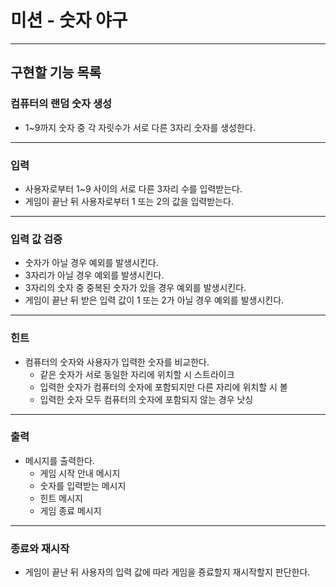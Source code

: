 # 미션 - 숫자 야구
---
## 구현할 기능 목록

### 컴퓨터의 랜덤 숫자 생성

- 1~9까지 숫자 중 각 자릿수가 서로 다른 3자리 숫자를 생성한다.

---

### 입력

- 사용자로부터 1~9 사이의 서로 다른 3자리 수를 입력받는다.
- 게임이 끝난 뒤 사용자로부터 1 또는 2의 값을 입력받는다.

---

### 입력 값 검증

- 숫자가 아닐 경우 예외를 발생시킨다.
- 3자리가 아닐 경우 예외를 발생시킨다.
- 3자리의 숫자 중 중복된 숫자가 있을 경우 예외를 발생시킨다.
- 게임이 끝난 뒤 받은 입력 값이 1 또는 2가 아닐 경우 예외를 발생시킨다.

---

### 힌트

- 컴퓨터의 숫자와 사용자가 입력한 숫자를 비교한다.
    - 같은 숫자가 서로 동일한 자리에 위치할 시 스트라이크
    - 입력한 숫자가 컴퓨터의 숫자에 포함되지만 다른 자리에 위치할 시 볼
    - 입력한 숫자 모두 컴퓨터의 숫자에 포함되지 않는 경우 낫싱

---

### 출력

- 메시지를 출력한다.
    - 게임 시작 안내 메시지
    - 숫자를 입력받는 메시지
    - 힌트 메시지
    - 게임 종료 메시지

---

### 종료와 재시작

- 게임이 끝난 뒤 사용자의 입력 값에 따라 게임을 죵료할지 재시작할지 판단한다.